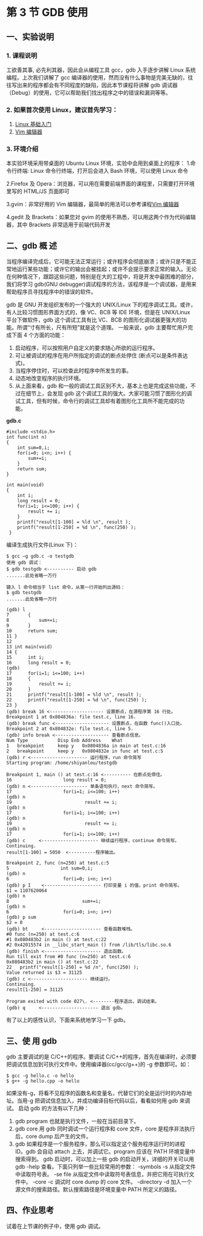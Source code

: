 # 第 3 节 GDB 使用

## 一、实验说明

### 1\. 课程说明

工欲善其事, 必先利其器，因此会从编程工具 gcc，gdb 入手逐步讲解 Linux 系统编程。上次我们讲解了 gcc 编译器的使用，然而没有什么事物是完美无缺的，往往写出来的程序都会有不同程度的缺陷，因此本节课程将讲解 gdb 调试器（Debug）的使用，它可以帮助我们找出程序之中的错误和漏洞等等。

### 2\. 如果首次使用 Linux，建议首先学习：

1.  [Linux 基础入门](http://www.shiyanlou.com/courses/1)
2.  [Vim 编辑器](http://www.shiyanlou.com/courses/2)

### 3\. 环境介绍

本实验环境采用带桌面的 Ubuntu Linux 环境，实验中会用到桌面上的程序： 1.命令行终端: Linux 命令行终端，打开后会进入 Bash 环境，可以使用 Linux 命令

2.Firefox 及 Opera：浏览器，可以用在需要前端界面的课程里，只需要打开环境里写的 HTML/JS 页面即可

3.gvim：非常好用的 Vim 编辑器，最简单的用法可以参考课程[Vim 编辑器](http://www.shiyanlou.com/courses/2)

4.gedit 及 Brackets：如果您对 gvim 的使用不熟悉，可以用这两个作为代码编辑器，其中 Brackets 非常适用于前端代码开发

## 二、gdb 概 述

当程序编译完成后，它可能无法正常运行；或许程序会彻底崩溃；或许只是不能正常地运行某些功能；或许它的输出会被挂起；或许不会提示要求正常的输入。无论在何种情况下，跟踪这些问题，特别是在大的工程中，将是开发中最困难的部分，我们将学习 gdb(GNU debugger)调试程序的方法，该程序是一个调试器，是用来帮助程序员寻找程序中的错误的软件。

gdb 是 GNU 开发组织发布的一个强大的 UNIX/Linux 下的程序调试工具。或许，有人比较习惯图形界面方式的，像 VC、BCB 等 IDE 环境，但是在 UNIX/Linux 平台下做软件，gdb 这个调试工具有比 VC、BCB 的图形化调试器更强大的功能。所谓“寸有所长，尺有所短”就是这个道理。 一般来说，gdb 主要帮忙用户完成下面 4 个方面的功能：

1.  启动程序，可以按照用户自定义的要求随心所欲的运行程序。
2.  可让被调试的程序在用户所指定的调试的断点处停住 (断点可以是条件表达式)。
3.  当程序停住时，可以检查此时程序中所发生的事。
4.  动态地改变程序的执行环境。
5.  从上面来看，gdb 和一般的调试工具区别不大，基本上也是完成这些功能，不过在细节上，会发现 gdb 这个调试工具的强大。大家可能习惯了图形化的调试工具，但有时候，命令行的调试工具却有着图形化工具所不能完成的功能。­­­­­­­­­­­­­­­­­­­­­­­­­­­

**gdb.c**

```
#include <stdio.h>
int func(int n)
{
    int sum=0,i;
    for(i=0; i<n; i++) {
        sum+=i;
    }
    return sum;
}

int main(void)
{
    int i;
    long result = 0;
    for(i=1; i<=100; i++) {
        result += i;
    }
    printf("result[1-100] = %ld \n", result );
    printf("result[1-250] = %d \n", func(250) );
 } 
```

编译生成执行文件(Linux 下)：

```
$ gcc –g gdb.c -o testgdb
使用 gdb 调试：
$ gdb testgdb <---------- 启动 gdb
.......此处省略一万行

键入 l 命令相当于 list 命令，从第一行开始列出源码：
$ gdb testgdb
.......此处省略一万行

(gdb) l
7       {
8           sum+=i;
9       }
10      return sum;
11 }
12
13 int main(void)
14 {
15      int i;
16      long result = 0;
(gdb)
17      for(i=1; i<=100; i++)
18      {
19          result += i;
20      }
21      printf("result[1-100] = %ld \n", result );
22      printf("result[1-250] = %d \n", func(250) );
23 }
(gdb) break 16 <-------------------- 设置断点，在源程序第 16 行处。
Breakpoint 1 at 0x804836a: file test.c, line 16.
(gdb) break func <-------------------- 设置断点，在函数 func()入口处。
Breakpoint 2 at 0x804832e: file test.c, line 5.
(gdb) info break <-------------------- 查看断点信息。
Num Type           Disp Enb Address    What
1   breakpoint     keep y   0x0804836a in main at test.c:16
2   breakpoint     keep y   0x0804832e in func at test.c:5
(gdb) r <--------------------- 运行程序，run 命令简写
Starting program: /home/shiyanlou/testgdb

Breakpoint 1, main () at test.c:16 <---------- 在断点处停住。
16                   long result = 0;
(gdb) n <--------------------- 单条语句执行，next 命令简写。
17                   for(i=1; i<=100; i++)
(gdb) n
19                           result += i;
(gdb) n
17                   for(i=1; i<=100; i++)
(gdb) n
19                           result += i;
(gdb) n
17                   for(i=1; i<=100; i++)
(gdb) c     <--------------------- 继续运行程序，continue 命令简写。
Continuing.
result[1-100] = 5050  <----------程序输出。

Breakpoint 2, func (n=250) at test.c:5
5                   int sum=0,i;
(gdb) n
6                    for(i=0; i<n; i++)
(gdb) p I    <--------------------- 打印变量 i 的值，print 命令简写。
$1 = 1107620064
(gdb) n
8                           sum+=i;
(gdb) n
6                    for(i=0; i<n; i++)
(gdb) p sum
$2 = 0
(gdb) bt     <--------------------- 查看函数堆栈。
#0 func (n=250) at test.c:6
#1 0x080483b2 in main () at test.c:22
#2 0x42015574 in __libc_start_main () from /lib/tls/libc.so.6
(gdb) finish <--------------------- 退出函数。
Run till exit from #0 func (n=250) at test.c:6
0x080483b2 in main () at test.c:22
22   printf("result[1-250] = %d /n", func(250) );
Value returned is $3 = 31125
(gdb) c <--------------------- 继续运行。
Continuing.
result[1-250] = 31125

Program exited with code 027\. <--------程序退出，调试结束。
(gdb) q     <--------------------- 退出 gdb。 
```

有了以上的感性认识，下面来系统地学习一下 gdb。

## 三、使 用 gdb

gdb 主要调试的是 C/C++的程序。要调试 C/C++的程序，首先在编译时，必须要把调试信息加到可执行文件中。使用编译器(cc/gcc/g++)的 -g 参数即可。如：

```
$ gcc -g hello.c -o hello
$ g++ -g hello.cpp -o hello 
```

如果没有-g，将看不见程序的函数名和变量名，代替它们的全是运行时的内存地址。当用-g 把调试信息加入，并成功编译目标代码以后，看看如何用 gdb 来调试。 启动 gdb 的方法有以下几种：

1.  gdb <program> program 也就是执行文件，一般在当前目录下。
2.  gdb <program> core 用 gdb 同时调试一个运行程序和 core 文件，core 是程序非法执行后，core dump 后产生的文件。
3.  gdb <program> <PID> 如果程序是一个服务程序，那么可以指定这个服务程序运行时的进程 ID。gdb 会自动 attach 上去，并调试它。program 应该在 PATH 环境变量中搜索得到。 gdb 启动时，可以加上一些 gdb 的启动开关，详细的开关可以用 gdb -help 查看。下面只列举一些比较常用的参数： -symbols <file> -s <file> 从指定文件中读取符号表。 -se file 从指定文件中读取符号表信息，并把它用在可执行文件中。 -core <file> -c <file> 调试时 core dump 的 core 文件。 -directory <directory> -d <directory> 加入一个源文件的搜索路径。默认搜索路径是环境变量中 PATH 所定义的路径。

## 四、作业思考

试着在上节课的例子中，使用 gdb 调试。